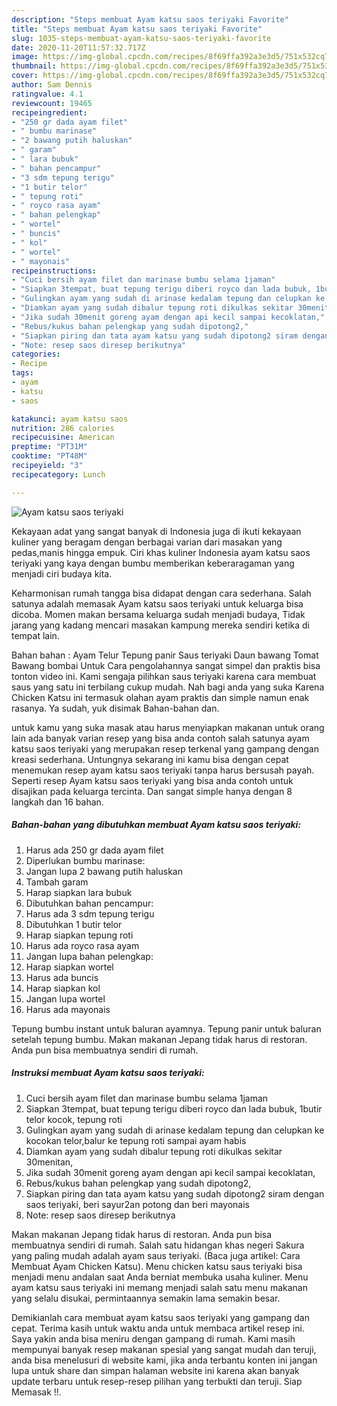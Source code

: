```yaml
---
description: "Steps membuat Ayam katsu saos teriyaki Favorite"
title: "Steps membuat Ayam katsu saos teriyaki Favorite"
slug: 1035-steps-membuat-ayam-katsu-saos-teriyaki-favorite
date: 2020-11-20T11:57:32.717Z
image: https://img-global.cpcdn.com/recipes/8f69ffa392a3e3d5/751x532cq70/ayam-katsu-saos-teriyaki-foto-resep-utama.jpg
thumbnail: https://img-global.cpcdn.com/recipes/8f69ffa392a3e3d5/751x532cq70/ayam-katsu-saos-teriyaki-foto-resep-utama.jpg
cover: https://img-global.cpcdn.com/recipes/8f69ffa392a3e3d5/751x532cq70/ayam-katsu-saos-teriyaki-foto-resep-utama.jpg
author: Sam Dennis
ratingvalue: 4.1
reviewcount: 19465
recipeingredient:
- "250 gr dada ayam filet"
- " bumbu marinase"
- "2 bawang putih haluskan"
- " garam"
- " lara bubuk"
- " bahan pencampur"
- "3 sdm tepung terigu"
- "1 butir telor"
- " tepung roti"
- " royco rasa ayam"
- " bahan pelengkap"
- " wortel"
- " buncis"
- " kol"
- " wortel"
- " mayonais"
recipeinstructions:
- "Cuci bersih ayam filet dan marinase bumbu selama 1jaman"
- "Siapkan 3tempat, buat tepung terigu diberi royco dan lada bubuk, 1butir telor kocok, tepung roti"
- "Gulingkan ayam yang sudah di arinase kedalam tepung dan celupkan ke kocokan telor,balur ke tepung roti sampai ayam habis"
- "Diamkan ayam yang sudah dibalur tepung roti dikulkas sekitar 30menitan,"
- "Jika sudah 30menit goreng ayam dengan api kecil sampai kecoklatan,"
- "Rebus/kukus bahan pelengkap yang sudah dipotong2,"
- "Siapkan piring dan tata ayam katsu yang sudah dipotong2 siram dengan saos teriyaki, beri sayur2an potong dan beri mayonais"
- "Note: resep saos diresep berikutnya"
categories:
- Recipe
tags:
- ayam
- katsu
- saos

katakunci: ayam katsu saos 
nutrition: 286 calories
recipecuisine: American
preptime: "PT31M"
cooktime: "PT48M"
recipeyield: "3"
recipecategory: Lunch

---
```



![Ayam katsu saos teriyaki](https://img-global.cpcdn.com/recipes/8f69ffa392a3e3d5/751x532cq70/ayam-katsu-saos-teriyaki-foto-resep-utama.jpg)

Kekayaan adat yang sangat banyak di Indonesia juga di ikuti kekayaan kuliner yang beragam dengan berbagai varian dari masakan yang pedas,manis hingga empuk. Ciri khas kuliner Indonesia ayam katsu saos teriyaki yang kaya dengan bumbu memberikan keberaragaman yang menjadi ciri budaya kita.


Keharmonisan rumah tangga bisa didapat dengan cara sederhana. Salah satunya adalah memasak Ayam katsu saos teriyaki untuk keluarga bisa dicoba. Momen makan bersama keluarga sudah menjadi budaya, Tidak jarang yang kadang mencari masakan kampung mereka sendiri ketika di tempat lain.

Bahan bahan : Ayam Telur Tepung panir Saus teriyaki Daun bawang Tomat Bawang bombai Untuk Cara pengolahannya sangat simpel dan praktis bisa tonton video ini. Kami sengaja pilihkan saus teriyaki karena cara membuat saus yang satu ini terbilang cukup mudah. Nah bagi anda yang suka Karena Chicken Katsu ini termasuk olahan ayam praktis dan simple namun enak rasanya. Ya sudah, yuk disimak Bahan-bahan dan.

untuk kamu yang suka masak atau harus menyiapkan makanan untuk orang lain ada banyak varian resep yang bisa anda contoh salah satunya ayam katsu saos teriyaki yang merupakan resep terkenal yang gampang dengan kreasi sederhana. Untungnya sekarang ini kamu bisa dengan cepat menemukan resep ayam katsu saos teriyaki tanpa harus bersusah payah.
Seperti resep Ayam katsu saos teriyaki yang bisa anda contoh untuk disajikan pada keluarga tercinta. Dan sangat simple hanya dengan 8 langkah dan 16 bahan.


<!--inarticleads1-->

##### Bahan-bahan yang dibutuhkan membuat Ayam katsu saos teriyaki:

1. Harus ada 250 gr dada ayam filet
1. Diperlukan  bumbu marinase:
1. Jangan lupa 2 bawang putih haluskan
1. Tambah  garam
1. Harap siapkan  lara bubuk
1. Dibutuhkan  bahan pencampur:
1. Harus ada 3 sdm tepung terigu
1. Dibutuhkan 1 butir telor
1. Harap siapkan  tepung roti
1. Harus ada  royco rasa ayam
1. Jangan lupa  bahan pelengkap:
1. Harap siapkan  wortel
1. Harus ada  buncis
1. Harap siapkan  kol
1. Jangan lupa  wortel
1. Harus ada  mayonais


Tepung bumbu instant untuk baluran ayamnya. Tepung panir untuk baluran setelah tepung bumbu. Makan makanan Jepang tidak harus di restoran. Anda pun bisa membuatnya sendiri di rumah. 

<!--inarticleads2-->

##### Instruksi membuat  Ayam katsu saos teriyaki:

1. Cuci bersih ayam filet dan marinase bumbu selama 1jaman
1. Siapkan 3tempat, buat tepung terigu diberi royco dan lada bubuk, 1butir telor kocok, tepung roti
1. Gulingkan ayam yang sudah di arinase kedalam tepung dan celupkan ke kocokan telor,balur ke tepung roti sampai ayam habis
1. Diamkan ayam yang sudah dibalur tepung roti dikulkas sekitar 30menitan,
1. Jika sudah 30menit goreng ayam dengan api kecil sampai kecoklatan,
1. Rebus/kukus bahan pelengkap yang sudah dipotong2,
1. Siapkan piring dan tata ayam katsu yang sudah dipotong2 siram dengan saos teriyaki, beri sayur2an potong dan beri mayonais
1. Note: resep saos diresep berikutnya


Makan makanan Jepang tidak harus di restoran. Anda pun bisa membuatnya sendiri di rumah. Salah satu hidangan khas negeri Sakura yang paling mudah adalah ayam saus teriyaki. (Baca juga artikel: Cara Membuat Ayam Chicken Katsu). Menu chicken katsu saus teriyaki bisa menjadi menu andalan saat Anda berniat membuka usaha kuliner. Menu ayam katsu saus teriyaki ini memang menjadi salah satu menu makanan yang selalu disukai, permintaannya semakin lama semakin besar. 

Demikianlah cara membuat ayam katsu saos teriyaki yang gampang dan cepat. Terima kasih untuk waktu anda untuk membaca artikel resep ini. Saya yakin anda bisa meniru dengan gampang di rumah. Kami masih mempunyai banyak resep makanan spesial yang sangat mudah dan teruji, anda bisa menelusuri di website kami, jika anda terbantu konten ini jangan lupa untuk share dan simpan halaman website ini karena akan banyak update terbaru untuk resep-resep pilihan yang terbukti dan teruji. Siap Memasak !!. 

